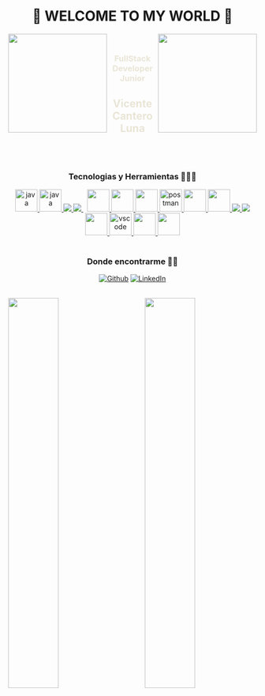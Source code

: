 <h1 align="center"> 👋  WELCOME TO MY WORLD  👋</h1>
<picture> <img align="right" src="https://acegif.com/wp-content/uploads/gifs/globe-9.gif" width = 200px></picture>
<picture> <img align="left" src="https://acegif.com/wp-content/uploads/gifs/globe-9.gif" width = 200px></picture>

<div align="center" style="color:#E9E5D6">
<br/>
<h3 style="color:#e9e5d6" align="center">FullStack Developer Junior</h3>
<h2 font-size=20px style="color:#E9E5D6" align="center">Vicente Cantero Luna</h2>

</div>

	
<br/><br/>

<div align="center">
<h3>Tecnologias y Herramientas 👨🏻‍💻</h3> 
 
<a href="https://docs.oracle.com/en/java/" target="_blank"> 
<img src="https://upload.wikimedia.org/wikipedia/de/e/e1/Java-Logo.svg" alt="java" width="45" height="45"/> 
</a> 
<a href="https://www.typescriptlang.org/docs/" target="_blank"> 
<img src="https://www.pi-pe.co.jp/cambodia/assets/img/tech-logo/typescript.png" alt="java" width="45" height="45"/> 
</a> 
<a href="https://www.python.org" target="_blank"> 
<img src="https://img.icons8.com/color/48/000000/python.png"/> 
</a>  
<a style="padding-right:8px;" href="https://www.mysql.com/" target="_blank"> 
<img src="https://img.icons8.com/fluent/50/000000/mysql-logo.png"/> 
</a>
<a href="https://www.devart.com/dbforge/sql/documenter/?utm_source=bing&utm_medium=cpc&utm_campaign=%7BSQL%20Server%7D%20%3A%3A%20Search&utm_content=&utm_term=%2Bsql%20%2Bserver%20%2Bdocumentation&msclkid=6542515f50511d08da713257e16cf15c" target="_blank"> 
<img src="https://www.kindpng.com/picc/m/21-215460_microsoft-sql-server-logo-png-microsoft-sql-server.png" width="45" height="45"/> 
</a>
<a href="https://www.mongodb.com/cloud/atlas/lp/try4?utm_source=bing&utm_campaign=mdb_bs_emea_spain_search_core_brand_atlas_desktop&utm_term=mongodbatlas&utm_medium=cpc_paid_search&utm_ad=p&utm_ad_campaign_id=415204556&adgroup=1223756911397087&msclkid=b5623c4db2f519a1146f5f45028db842" target="_blank"> 
<img src="https://www.kindpng.com/picc/m/385-3850482_mongodb-logo-png-transparent-png.png"  width="45" height="45"/> 
</a> 
<a href="https://firebase.google.com/docs?hl=es-419" target="_blank"> 
<img src="https://4.bp.blogspot.com/-Fxo_qnGJBj0/WRoDPNdlEII/AAAAAAAABF0/1mSHmv5gleQaCsHKEDgTB3DbNghjCXvZACLcB/s1600/logo_firebase_1920px_clr.png" width="45" height="45"/> 
</a> 

<a href="https://postman.com" target="_blank"> 
<img src="https://www.vectorlogo.zone/logos/getpostman/getpostman-icon.svg" alt="postman" width="45" height="45"/>
</a> 
<a href="https://spring.io/https://logonoid.com/images/intellij-idea-logo.png" target="_blank"> 
<img src="https://www.clipartkey.com/mpngs/m/119-1199352_november-12th-transparent-spring-boot-icon.png" width="45" height="45"/> 
</a>
<a href="https://www.jetbrains.com/help/idea/working-with-code-documentation.html" target="_blank"> 
<img src="https://logonoid.com/images/intellij-idea-logo.png" width="45" height="45"/> 
</a> 
<a href="https://www.w3.org/html/" target="_blank"> <img src="https://img.icons8.com/color/48/000000/html-5.png"/> </a> 
<a href="https://www.w3schools.com/css/" target="_blank"> <img src="https://img.icons8.com/color/48/000000/css3.png"/> </a>  
<a href="https://angular.io/docs" target="_blank"> 
<img src="https://www.crosssoft.de/wp-content/uploads/2019/03/Angular_full_color_logo.svg-e1551712341736.png" width="45" height="45"/> 
</a>
<a href="https://code.visualstudio.com/" target="_blank"> 
<img src="https://www.vectorlogo.zone/logos/visualstudio_code/visualstudio_code-icon.svg" alt="vscode" width="45" height="45"/> 
</a>
<a href="https://developer.android.com/docs" target="_blank"> 
<img src="https://desarrollador-android.com/wp-content/uploads/2015/03/android_studio_logo-1024x1024.png" width="45" height="45"/> 
</a> 
<a href="https://docs.docker.com/" target="_blank"> 
<img src="https://mma.prnewswire.com/media/776689/New_Docker_logo_Logo.jpg?p=publish" width="45" height="45"/> 
</a> 
</div>
<br/>


<div align="center">
<h3>Donde encontrarme  🕵🏻</h3>
<p>
<a href="https://github.com/VicenteCantero" target="_blank"><img alt="Github" src="https://img.shields.io/badge/GitHub-%2312100E.svg?&style=for-the-badge&logo=Github&logoColor=white" /></a> 
<a href="https://es.linkedin.com/in/vicente-cantero-luna-68340484" target="_blank"><img alt="LinkedIn" src="https://img.shields.io/badge/linkedin-%230077B5.svg?&style=for-the-badge&logo=linkedin&logoColor=white" /></a> 

</p>
</div>

<br>
<div>
<img align="left" width="45%"  src="https://github-readme-stats.vercel.app/api?username=VicenteCanteroLuna&theme=material-palenight">
<img align="right" width="45%"  src="https://github-readme-stats.vercel.app/api/top-langs/?layout=compact&text_color=E9E5D6&username=VicenteCanteroLuna&show_icons=true&theme=material-palenight&hide=Dockerfile">
</div>




